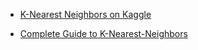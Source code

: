 * [K-Nearest Neighbors on Kaggle](https://www.kaggle.com/code/mmdatainfo/k-nearest-neighbors)

* [Complete Guide to K-Nearest-Neighbors](https://kevinzakka.github.io/2016/07/13/k-nearest-neighbor)